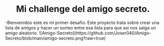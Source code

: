 <h1 align="center"> Mi challenge del amigo secreto. </h1>
-Bienvenidos este es mi primer desafio. Este proyecto trata sobre crear una lista de amigos y hacer un sorteo entre esa lista para que asi nos salga un amigo aleatorio.
![Amigo-Secreto](https://github.com/Joser040/Amigo-Secreto/blob/main/amigo-secreto.png?raw=true)

